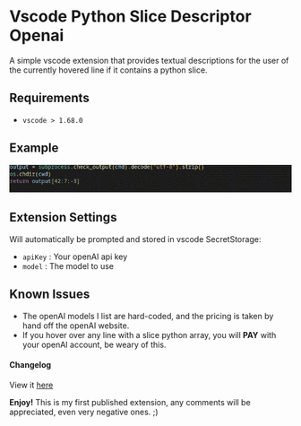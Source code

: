 # Vscode Python Slice Descriptor Openai

A simple vscode extension that provides textual descriptions for the user of the currently hovered line if it contains a python slice.

## Requirements

- `vscode > 1.68.0`


## Example

![Example](./images/example.gif)

## Extension Settings

Will automatically be prompted and stored in vscode SecretStorage:
- `apiKey` : Your openAI api key
- `model` : The model to use

## Known Issues

- The openAI models I list are hard-coded, and the pricing is taken by hand off the openAI website.
- If you hover over any line with a slice python array, you will **PAY** with your openAI account, be weary of this.


#### Changelog

View it [here](./CHANGELOG.md)

**Enjoy!**
This is my first published extension, any comments will be appreciated, even very negative ones. ;)